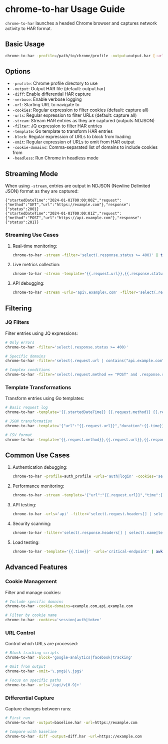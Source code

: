 # chrome-to-har Usage Guide

`chrome-to-har` launches a headed Chrome browser and captures network activity to HAR format.

## Basic Usage

```bash
chrome-to-har -profile=/path/to/chrome/profile -output=output.har [-url=https://example.com] [-verbose] [-cookies=regexp] [-urls=regexp] [-stream] [-filter='jq expr']
```

## Options

- `-profile`: Chrome profile directory to use
- `-output`: Output HAR file (default: output.har)
- `-diff`: Enable differential HAR capture
- `-verbose`: Enable verbose logging
- `-url`: Starting URL to navigate to
- `-cookies`: Regular expression to filter cookies (default: capture all)
- `-urls`: Regular expression to filter URLs (default: capture all)
- `-stream`: Stream HAR entries as they are captured (outputs NDJSON)
- `-filter`: JQ expression to filter HAR entries
- `-template`: Go template to transform HAR entries
- `-block`: Regular expression of URLs to block from loading
- `-omit`: Regular expression of URLs to omit from HAR output
- `-cookie-domains`: Comma-separated list of domains to include cookies from
- `-headless`: Run Chrome in headless mode

## Streaming Mode

When using `-stream`, entries are output in NDJSON (Newline Delimited JSON) format as they are captured:

```jsonl
{"startedDateTime":"2024-01-01T00:00:00Z","request":{"method":"GET","url":"https://example.com"},"response":{"status":200}}
{"startedDateTime":"2024-01-01T00:00:01Z","request":{"method":"POST","url":"https://api.example.com"},"response":{"status":201}}
```

### Streaming Use Cases

1. Real-time monitoring:
   ```bash
   chrome-to-har -stream -filter='select(.response.status >= 400)' | tee errors.log
   ```

2. Live metrics collection:
   ```bash
   chrome-to-har -stream -template='{{.request.url}},{{.response.status}},{{.time}}' >> metrics.csv
   ```

3. API debugging:
   ```bash
   chrome-to-har -stream -urls='api\.example\.com' -filter='select(.request.method == "POST")'
   ```

## Filtering

### JQ Filters

Filter entries using JQ expressions:

```bash
# Only errors
chrome-to-har -filter='select(.response.status >= 400)'

# Specific domains
chrome-to-har -filter='select(.request.url | contains("api.example.com"))'

# Complex conditions
chrome-to-har -filter='select(.request.method == "POST" and .response.status < 300)'
```

### Template Transformations

Transform entries using Go templates:

```bash
# Basic request log
chrome-to-har -template='{{.startedDateTime}} {{.request.method}} {{.request.url}} {{.response.status}}'

# JSON transformation
chrome-to-har -template='{"url":"{{.request.url}}","duration":{{.time}}}'

# CSV format
chrome-to-har -template='{{.request.method}},{{.request.url}},{{.response.status}},{{.time}}'
```

## Common Use Cases

1. Authentication debugging:
   ```bash
   chrome-to-har -profile=auth_profile -urls='auth|login' -cookies='session|token'
   ```

2. Performance monitoring:
   ```bash
   chrome-to-har -stream -template='{"url":"{{.request.url}}","time":{{.time}}}' | jq -c 'select(.time > 1000)'
   ```

3. API testing:
   ```bash
   chrome-to-har -urls='api' -filter='select(.request.headers[] | select(.name == "Authorization"))' -stream
   ```

4. Security scanning:
   ```bash
   chrome-to-har -filter='select(.response.headers[] | select(.name|test("^X-";"i")))' -stream
   ```

5. Load testing:
   ```bash
   chrome-to-har -template='{{.time}}' -urls='critical-endpoint' | awk '{sum+=$1} END {print "Avg:",sum/NR}'
   ```

## Advanced Features

### Cookie Management

Filter and manage cookies:

```bash
# Include specific domains
chrome-to-har -cookie-domains=example.com,api.example.com

# Filter by cookie name
chrome-to-har -cookies='session|auth|token'
```

### URL Control

Control which URLs are processed:

```bash
# Block tracking scripts
chrome-to-har -block='google-analytics|facebook|tracking'

# Omit from output
chrome-to-har -omit='\.png$|\.jpg$'

# Focus on specific paths
chrome-to-har -urls='/api/v[0-9]+'
```

### Differential Capture

Capture changes between runs:

```bash
# First run
chrome-to-har -output=baseline.har -url=https://example.com

# Compare with baseline
chrome-to-har -diff -output=diff.har -url=https://example.com
```

